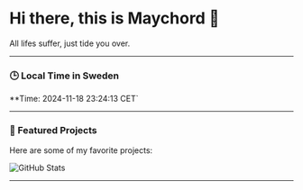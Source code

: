 # Hi there, this is Maychord 👋

All lifes suffer, just tide you over.

---

### 🕒 Local Time in Sweden
**Time: 2024-11-18 23:24:13 CET`

---

### 🌟 Featured Projects
Here are some of my favorite projects:

![GitHub Stats](https://github-readme-stats.vercel.app/api?username=Maychord&show_icons=true&theme=radical)

---
